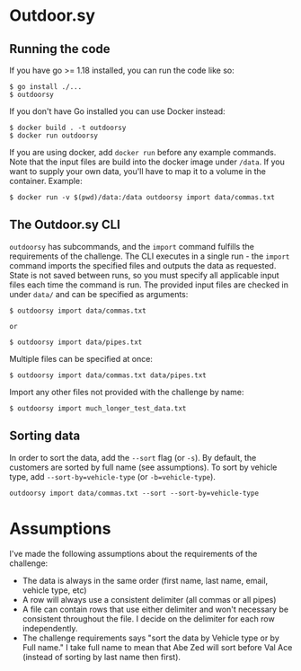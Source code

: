 # Outdoor.sy

## Running the code
If you have go >= 1.18 installed, you can run the code like so:
```
$ go install ./...
$ outdoorsy
```

If you don't have Go installed you can use Docker instead:
```
$ docker build . -t outdoorsy
$ docker run outdoorsy
```
If you are using docker, add `docker run` before any example commands.  Note that the input files are build into the docker image under `/data`.  If you want to supply your own data, you'll have to map it to a volume in the container.  Example:

```
$ docker run -v $(pwd)/data:/data outdoorsy import data/commas.txt
```

## The Outdoor.sy CLI

`outdoorsy` has subcommands, and the `import` command fulfills the requirements of the challenge.  The CLI executes in a single run - the `import` command imports the specified files and outputs the data as requested.  State is not saved between runs, so you must specify all applicable input files each time the command is run.  The provided input files are checked in under `data/` and can be specified as arguments:

```
$ outdoorsy import data/commas.txt

or

$ outdoorsy import data/pipes.txt
```

Multiple files can be specified at once:
```
$ outdoorsy import data/commas.txt data/pipes.txt
```

Import any other files not provided with the challenge by name:
```
$ outdoorsy import much_longer_test_data.txt
```

## Sorting data

In order to sort the data, add the `--sort` flag (or `-s`).  By default, the customers are sorted by full name (see assumptions).  To sort by vehicle type, add `--sort-by=vehicle-type` (or `-b=vehicle-type`).
```
outdoorsy import data/commas.txt --sort --sort-by=vehicle-type
```

# Assumptions
I've made the following assumptions about the requirements of the challenge:
- The data is always in the same order (first name, last name, email, vehicle type, etc)
- A row will always use a consistent delimiter (all commas or all pipes)
- A file can contain rows that use either delimiter and won't necessary be consistent throughout the file.  I decide on the delimiter for each row independently.  
- The challenge requirements says "sort the data by Vehicle type or by Full name."  I take full name to mean that Abe Zed will sort before Val Ace (instead of sorting by last name then first).  